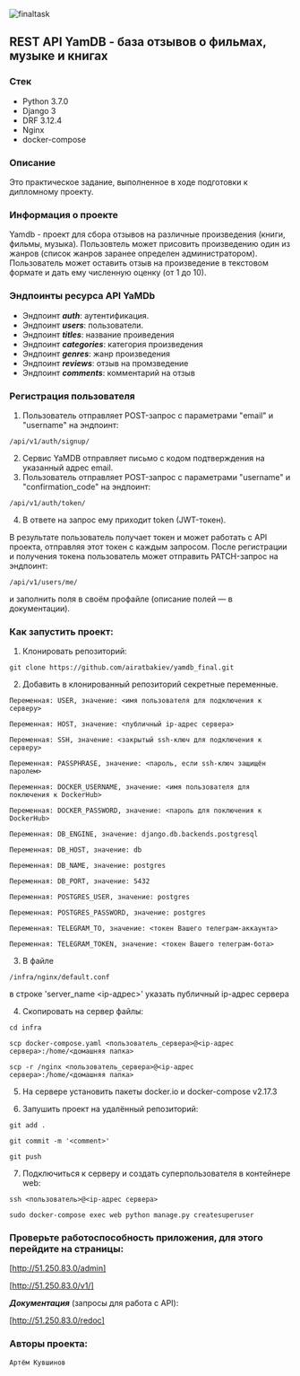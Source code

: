![finaltask](https://github.com/syahelloartem/yamdb_final/actions/workflows/yamdb_workflow.yml/badge.svg)

## REST API YamDB - база отзывов о фильмах, музыке и книгах

### Стек

- Python 3.7.0
- Django 3
- DRF 3.12.4
- Nginx
- docker-compose

### Описание

Это практическое задание, выполненное в ходе подготовки к дипломному проекту.

### Информация о проекте 
Yamdb - проект для сбора  отзывов на различные произведения (книги, фильмы, музыка).
Пользовтель может присовить произведению один из жанров (список жанров заранее определен администратором).
Пользователь может оставить отзыв на произведение в текстовом формате и дать ему численную оценку (от 1 до 10).




### Эндпоинты ресурса API YaMDb

- Эндпоинт ***auth***: аутентификация.
- Эндпоинт ***users***: пользователи.
- Эндпоинт ***titles***: название проиведения
- Эндпоинт ***categories***: категория произведения
- Эндпоинт ***genres***: жанр произведения
- Эндпоинт ***reviews***: отзыв на промзведение
- Эндпоинт ***comments***: комментарий на отзыв



### Регистрация пользователя

1. Пользователь отправляет POST-запрос с параметрами "email" и "username" на эндпоинт:
```
/api/v1/auth/signup/
```
2. Сервис YaMDB отправляет письмо с кодом подтверждения на указанный адрес email.
3. Пользователь отправляет POST-запрос с параметрами "username" и "confirmation_code" на эндпоинт:
```
/api/v1/auth/token/
```
4. В ответе на запрос ему приходит token (JWT-токен).

В результате пользователь получает токен и может работать с API проекта, отправляя этот токен с каждым запросом. После регистрации и получения токена пользователь может отправить PATCH-запрос на эндпоинт:
```
/api/v1/users/me/
```
и заполнить поля в своём профайле (описание полей — в документации).



### Как запустить проект:

1. Клонировать репозиторий:

```
git clone https://github.com/airatbakiev/yamdb_final.git
```

2. Добавить в клонированный репозиторий секретные переменные.

```
Переменная: USER, значение: <имя пользователя для подключения к серверу>
```
```
Переменная: HOST, значение: <публичный ip-адрес сервера>
```
```
Переменная: SSH, значение: <закрытый ssh-ключ для подключения к серверу>
```
```
Переменная: PASSPHRASE, значение: <пароль, если ssh-ключ защищён паролем>
```
```
Переменная: DOCKER_USERNAME, значение: <имя пользователя для поключения к DockerHub>
```
```
Переменная: DOCKER_PASSWORD, значение: <пароль для поключения к DockerHub>
```
```
Переменная: DB_ENGINE, значение: django.db.backends.postgresql
```
```
Переменная: DB_HOST, значение: db
```
```
Переменная: DB_NAME, значение: postgres
```
```
Переменная: DB_PORT, значение: 5432
```
```
Переменная: POSTGRES_USER, значение: postgres
```
```
Переменная: POSTGRES_PASSWORD, значение: postgres
```
```
Переменная: TELEGRAM_TO, значение: <токен Вашего телеграм-аккаунта>
```
```
Переменная: TELEGRAM_TOKEN, значение: <токен Вашего телеграм-бота>
```

3. В файле 
```
/infra/nginx/default.conf
```
в строке 'server_name <ip-адрес>' указать публичный ip-адрес сервера

4. Скопировать на сервер файлы:

```
cd infra
```
```
scp docker-compose.yaml <пользователь_сервера>@<ip-адрес сервера>:/home/<домашняя папка>
```
```
scp -r /nginx <пользователь_сервера>@<ip-адрес сервера>:/home/<домашняя папка>
```
5. На сервере установить пакеты docker.io и docker-compose v2.17.3

6. Запушить проект на удалённый репозиторий:

```
git add .
```
```
git commit -m '<comment>'
```
```
git push
```

7. Подключиться к серверу и создать суперпользователя в контейнере web:

```
ssh <пользователь>@<ip-адрес сервера>
```
```
sudo docker-compose exec web python manage.py createsuperuser
```

### Проверьте работоспособность приложения, для этого перейдите на страницы:

[http://51.250.83.0/admin]

[http://51.250.83.0/v1/]

***Документация*** (запросы для работа с API):

[http://51.250.83.0/redoc]

### Авторы проекта:

```
Артём Кувшинов
```





